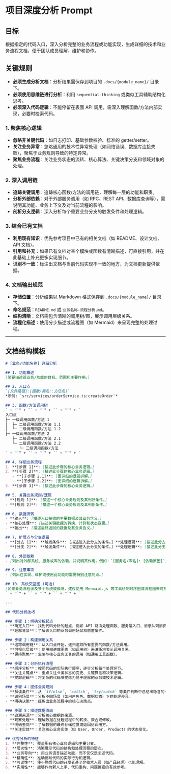 # 项目深度分析 Prompt

## 目标
根据指定的代码入口，深入分析完整的业务流程或功能实现，生成详细的技术和业务流程文档，便于团队成员理解、维护和协作。

## 关键规则
- **必须生成分析文档**：分析结果需保存到项目的 `.docs/{module_name}/` 目录下。
- **必须使用思维链进行分析**：利用 `sequential-thinking` 或类似工具辅助结构化思考。
- **必须深入代码逻辑**：不能停留在表面 API 调用，需深入理解函数/方法内部实现，必要时检索代码。

### 1. 聚焦核心逻辑
- **忽略非关键代码**：如日志打印、基础参数校验、标准的 getter/setter。
- **关注业务异常**：忽略通用的技术性异常处理（如网络错误、数据库连接失败），聚焦于业务规则导致的特定异常。
- **聚焦业务流程**：关注业务状态的流转、核心算法、关键决策分支和领域对象的处理。

### 2. 深入调用链
- **追踪关键调用**：追踪核心函数/方法的调用链，理解每一层的功能和职责。
- **分析外部依赖**：对于外部服务调用（如 RPC、REST API、数据库查询等），需说明其功能、业务上下文及对当前流程的影响。
- **剖析分支逻辑**：深入分析每个重要业务分支的触发条件和处理逻辑。

### 3. 结合已有文档
- **利用现有知识**：优先参考项目中已有的相关文档（如 README、设计文档、API 文档）。
- **引用和补充**：如果已有文档对某个模块或函数有清晰描述，可直接引用，并在此基础上补充更多实现细节。
- **识别不一致**：标注出文档与当前代码实现不一致的地方，为文档更新提供依据。

### 4. 文档输出规范
- **存储位置**：分析结果以 Markdown 格式保存到 `.docs/{module_name}/` 目录下。
- **命名规范**：`README.md` 或 `业务名称-流程分析.md`。
- **结构清晰**：文档需包含清晰的调用树/图，展示调用层级关系。
- **流程化描述**：使用分步描述或流程图（如 Mermaid）来呈现完整的处理过程。

---

## 文档结构模板

```markdown
# [业务/功能名称] 详细分析

## 1. 功能概述
[简要描述该业务/功能的目标、范围和主要作用。]

## 2. 入口点
`[文件路径]:[函数/类名::方法名]`
*示例: `src/services/orderService.ts:createOrder`*

## 3. 函数/方法调用树
` + "`" + `` + "`" + `` + "`" + `
入口点
├─ 一级调用函数/方法 1
│  ├─ 二级调用函数/方法 1.1
│  └─ 二级调用函数/方法 1.2
├─ 一级调用函数/方法 2
   ├─ 二级调用函数/方法 2.1
   └─ 二级调用函数/方法 2.2
      └─ 三级调用函数/方法
` + "`" + `` + "`" + `` + "`" + `

## 4. 详细业务流程
1. **[步骤 1]**: [描述此步骤的核心业务逻辑。]
2. **[步骤 2]**: [描述此步骤的核心业务逻辑。]
   - **[子步骤 2.1]**: [更详细的逻辑拆解。]
   - **[子步骤 2.2]**: [更详细的逻辑拆解。]
3. **[步骤 3]**: [描述此步骤的核心业务逻辑。]

## 5. 关键业务规则/逻辑
- **[规则 1]**: [描述一个核心业务规则及其判断条件。]
- **[规则 2]**: [描述一个核心业务规则及其判断条件。]

## 6. 数据流转
- **输入**: [描述入口接收的主要数据及其业务含义。]
- **核心处理**: [描述关键数据的转换、计算和状态变更。]
- **输出**: [描述最终返回的数据及其业务含义。]

## 7. 扩展点与分支逻辑
- **[分支 1]**: **触发条件**: [描述进入此分支的条件。] **处理逻辑**: [描述此分支的执行过程。]
- **[分支 2]**: **触发条件**: [描述进入此分支的条件。] **处理逻辑**: [描述此分支的执行过程。]

## 8. 外部依赖
- [列出对外部系统、服务或库的依赖，并说明其作用。例如：`[服务名/库名]: [依赖原因]`]

## 9. 注意事项
- [列出在实现、维护或使用此功能时需要特别注意的点。]

## 10. 系统交互图 (可选)
[如果业务流程涉及多个系统或模块，建议使用 Mermaid.js 等工具绘制时序图或流程图来可视化交互。]
` + "`" + `` + "`" + `` + "`" + `

---

## 代码分析技巧

### 步骤 1：明确分析起点
- **确定入口**：找到代码分析的起点，例如 API 路由处理函数、服务层入口、消息队列消费者、定时任务或主程序入口。
- **理解背景**：了解该入口的业务调用场景和前置条件。

### 步骤 2：构建调用关系
- **追踪调用链**：从入口点开始，递归追踪所有重要的函数/方法调用。
- **可视化层级**：使用缩进或图表（如调用树）来清晰地表示调用关系。
- **保持聚焦**：忽略与核心业务无关的调用（如通用工具函数）。

### 步骤 3：分析执行流程
- **顺序分析**：按照代码的实际执行顺序，逐步分析每个处理环节。
- **关注关键点**：重点关注业务状态的变更、关键算法和决策逻辑。
- **提取逻辑**：将复杂的代码块提炼为易于理解的业务或技术逻辑。

### 步骤 4：提炼业务规则
- **解读条件**：从 `if/else`, `switch`, `try/catch` 等条件判断中总结出隐含的业务规则。
- **识别场景**：分析不同场景（如用户角色、数据状态）下的处理差异。
- **明确决策**：提炼出业务流程中的核心决策点。

### 步骤 5：描述数据流动
- **追溯来源**：分析核心数据的来源。
- **观察处理**：理解数据在处理过程中的转换、聚合或修改。
- **明确去向**：了解数据的最终存储位置或返回给调用方。
- **关注实体**：关注核心业务实体（如 User, Order, Product）的状态变化。

## 优秀分析的特征
1. **完整性**: 覆盖所有核心业务逻辑和主要分支。
2. **层次性**: 清晰展示代码的结构和处理流程的层次。
3. **业务导向**: 用业务语言描述功能，而不仅仅是复述代码。
4. **精确性**: 准确反映代码的实际行为和逻辑。
5. **可读性**: 使不熟悉代码的开发者甚至非技术人员（如产品经理）也能理解。
6. **实用性**: 能够作为新人上手、代码重构、问题排查的有效参考。 